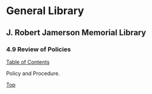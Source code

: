 [0]: ../README.md
[4.9]: review-of-policies.md

# General Library
## J. Robert Jamerson Memorial Library
### 4.9 Review of Policies
[Table of Contents][0]

Policy and Procedure.

[Top][4.9]
